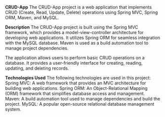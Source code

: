 **CRUD-App**
The CRUD-App project is a web application that implements CRUD (Create, Read, Update, Delete) operations using Spring MVC, Spring ORM, Maven, and MySQL.

**Description**
The CRUD-App project is built using the Spring MVC framework, which provides a model-view-controller architecture for developing web applications. It utilizes Spring ORM for seamless integration with the MySQL database. Maven is used as a build automation tool to manage project dependencies.

The application allows users to perform basic CRUD operations on a database. It provides a user-friendly interface for creating, reading, updating, and deleting records.

**Technologies Used**
The following technologies are used in this project:
  Spring MVC: A web framework that provides an MVC architecture for building web applications.
  Spring ORM: An Object-Relational Mapping (ORM) framework that simplifies database access and management.
  Maven: A build automation tool used to manage dependencies and build the project.
  MySQL: A popular open-source relational database management system.
